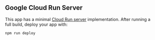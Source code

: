 ## Google Cloud Run Server

This app has a minimal [Cloud Run server](https://cloud.google.com/run) implementation. After running a full build, deploy your app with:

```
npm run deploy
```
